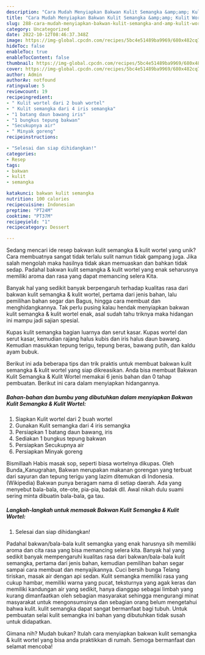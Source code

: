 ```yaml
---
description: "Cara Mudah Menyiapkan Bakwan Kulit Semangka &amp;amp; Kulit Wortel yang Bisa Manjain Lidah"
title: "Cara Mudah Menyiapkan Bakwan Kulit Semangka &amp;amp; Kulit Wortel yang Bisa Manjain Lidah"
slug: 288-cara-mudah-menyiapkan-bakwan-kulit-semangka-and-amp-kulit-wortel-yang-bisa-manjain-lidah
category: Uncategorized
date: 2022-10-12T08:46:37.348Z
image: https://img-global.cpcdn.com/recipes/5bc4e51489ba9969/680x482cq70/bakwan-kulit-semangka-kulit-wortel-foto-resep-utama.jpg
hideToc: false
enableToc: true
enableTocContent: false
thumbnail: https://img-global.cpcdn.com/recipes/5bc4e51489ba9969/680x482cq70/bakwan-kulit-semangka-kulit-wortel-foto-resep-utama.jpg
cover: https://img-global.cpcdn.com/recipes/5bc4e51489ba9969/680x482cq70/bakwan-kulit-semangka-kulit-wortel-foto-resep-utama.jpg
author: Admin
authorAv: notfound
ratingvalue: 5
reviewcount: 19
recipeingredient:
- " Kulit wortel dari 2 buah wortel"
- " Kulit semangka dari 4 iris semangka"
- "1 batang daun bawang iris"
- "1 bungkus tepung bakwan"
- "Secukupnya air"
- " Minyak goreng"
recipeinstructions:

- "Selesai dan siap dihidangkan!"
categories:
- Resep
tags:
- bakwan
- kulit
- semangka

katakunci: bakwan kulit semangka 
nutrition: 100 calories
recipecuisine: Indonesian
preptime: "PT24M"
cooktime: "PT37M"
recipeyield: "1"
recipecategory: Dessert

---
```





Sedang mencari ide resep bakwan kulit semangka &amp; kulit wortel yang unik? Cara membuatnya sangat tidak terlalu sulit namun tidak gampang juga. Jika salah mengolah maka hasilnya tidak akan memuaskan dan bahkan tidak sedap. Padahal bakwan kulit semangka &amp; kulit wortel yang enak seharusnya memiliki aroma dan rasa yang dapat memancing selera Kita.





Banyak hal yang sedikit banyak berpengaruh terhadap kualitas rasa dari bakwan kulit semangka &amp; kulit wortel, pertama dari jenis bahan, lalu pemilihan bahan segar dan Bagus, hingga cara membuat dan menghidangkannya. Tak perlu pusing kalau hendak menyiapkan bakwan kulit semangka &amp; kulit wortel enak,      asal sudah tahu triknya maka hidangan ini mampu jadi sajian spesial.














Kupas kulit semangka bagian luarnya dan serut kasar. Kupas wortel dan serut kasar, kemudian rajang halus kubis dan iris halus daun bawang. Kemudian masukkan tepung terigu, tepung beras, bawang putih, dan kaldu ayam bubuk.






Berikut ini ada beberapa tips dan trik praktis untuk membuat bakwan kulit semangka &amp; kulit wortel yang siap dikreasikan. Anda bisa membuat Bakwan Kulit Semangka &amp; Kulit Wortel memakai 6 jenis bahan dan 0 tahap pembuatan. Berikut ini cara dalam menyiapkan hidangannya.

<!--inarticleads1-->

##### Bahan-bahan dan bumbu yang dibutuhkan dalam menyiapkan Bakwan Kulit Semangka &amp; Kulit Wortel:

1. Siapkan  Kulit wortel dari 2 buah wortel
1. Gunakan  Kulit semangka dari 4 iris semangka
1. Persiapkan 1 batang daun bawang, iris
1. Sediakan 1 bungkus tepung bakwan
1. Persiapkan Secukupnya air
1. Persiapkan  Minyak goreng


Bismillaah Habis masak sop, seperti biasa wortelnya dikupas. Oleh Bunda_Kanugrahan, Bakwan merupakan makanan gorengan yang terbuat dari sayuran dan tepung terigu yang lazim ditemukan di Indonesia. (Wikipedia) Bakwan punya beragam nama di setiap daerah. Ada yang menyebut bala-bala, ote-ote, pia-pia, badak dll. Awal nikah dulu suami sering minta dibuatin bala-bala, ga tau. 

<!--inarticleads2-->

##### Langkah-langkah untuk memasak Bakwan Kulit Semangka &amp; Kulit Wortel:


1. Selesai dan siap dihidangkan!

Padahal bakwan/bala-bala kulit semangka yang enak harusnya sih memiliki aroma dan cita rasa yang bisa memancing selera kita. Banyak hal yang sedikit banyak mempengaruhi kualitas rasa dari bakwan/bala-bala kulit semangka, pertama dari jenis bahan, kemudian pemilihan bahan segar sampai cara membuat dan menyajikannya. Cuci bersih bunga Telang tiriskan, masak air dengan api sedan. Kulit semangka memiliki rasa yang cukup hambar, memiliki warna yang pucat, teksturnya yang agak keras dan memiliki kandungan air yang sedikit, hanya dianggap sebagai limbah yang kurang dimanfaatkan oleh sebagian masyarakat sehingga mengurangi minat masyarakat untuk mengonsumsinya dan sebagian orang belum mengetahui bahwa kulit. kulit semangka dapat sangat bermanfaat bagi tubuh. Untuk pembuatan selai kulit semangka ini bahan yang dibutuhkan tidak susah untuk didapatkan. 

Gimana nih? Mudah bukan? Itulah cara menyiapkan bakwan kulit semangka &amp; kulit wortel yang bisa anda praktikkan di rumah. Semoga bermanfaat dan selamat mencoba!
